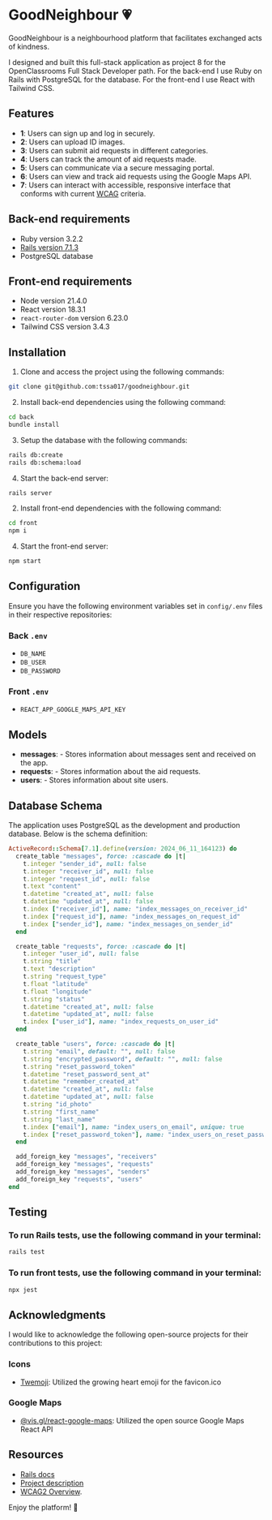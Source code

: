 # GoodNeighbour 💗

GoodNeighbour is a neighbourhood platform that facilitates exchanged acts of kindness.

I designed and built this full-stack application as project 8 for the OpenClassrooms Full Stack Developer path. For the back-end I use Ruby on Rails with PostgreSQL for the database. For the front-end I use React with Tailwind CSS.

## Features

-   **1**: Users can sign up and log in securely.
-   **2**: Users can upload ID images.
-   **3**: Users can submit aid requests in different categories.
-   **4**: Users can track the amount of aid requests made.
-   **5**: Users can communicate via a secure messaging portal.
-   **6**: Users can view and track aid requests using the Google Maps API.
-   **7**: Users can interact with accessible, responsive interface that conforms with current [WCAG](https://www.w3.org/WAI/standards-guidelines/wcag/) criteria.

## Back-end requirements

-   Ruby version 3.2.2
-   [Rails version 7.1.3](https://guides.rubyonrails.org/v5.1/getting_started.html)
-   PostgreSQL database

## Front-end requirements

-   Node version 21.4.0
-   React version 18.3.1
-   `react-router-dom` version 6.23.0
-   Tailwind CSS version 3.4.3

## Installation

1. Clone and access the project using the following commands:

```bash
git clone git@github.com:tssa017/goodneighbour.git
```

2. Install back-end dependencies using the following command:

```bash
cd back
bundle install
```

3. Setup the database with the following commands:

```bash
rails db:create
rails db:schema:load
```

4. Start the back-end server:

```bash
rails server
```

2. Install front-end dependencies with the following command:

```bash
cd front
npm i
```

4. Start the front-end server:

```bash
npm start
```

## Configuration

Ensure you have the following environment variables set in `config/.env` files in their respective repositories:

### Back `.env`

-   `DB_NAME`
-   `DB_USER`
-   `DB_PASSWORD`

### Front `.env`

-   `REACT_APP_GOOGLE_MAPS_API_KEY`

## Models

-   **messages**: - Stores information about messages sent and received on the app.
-   **requests**: - Stores information about the aid requests.
-   **users**: - Stores information about site users.

## Database Schema

The application uses PostgreSQL as the development and production database. Below is the schema definition:

```ruby
ActiveRecord::Schema[7.1].define(version: 2024_06_11_164123) do
  create_table "messages", force: :cascade do |t|
    t.integer "sender_id", null: false
    t.integer "receiver_id", null: false
    t.integer "request_id", null: false
    t.text "content"
    t.datetime "created_at", null: false
    t.datetime "updated_at", null: false
    t.index ["receiver_id"], name: "index_messages_on_receiver_id"
    t.index ["request_id"], name: "index_messages_on_request_id"
    t.index ["sender_id"], name: "index_messages_on_sender_id"
  end

  create_table "requests", force: :cascade do |t|
    t.integer "user_id", null: false
    t.string "title"
    t.text "description"
    t.string "request_type"
    t.float "latitude"
    t.float "longitude"
    t.string "status"
    t.datetime "created_at", null: false
    t.datetime "updated_at", null: false
    t.index ["user_id"], name: "index_requests_on_user_id"
  end

  create_table "users", force: :cascade do |t|
    t.string "email", default: "", null: false
    t.string "encrypted_password", default: "", null: false
    t.string "reset_password_token"
    t.datetime "reset_password_sent_at"
    t.datetime "remember_created_at"
    t.datetime "created_at", null: false
    t.datetime "updated_at", null: false
    t.string "id_photo"
    t.string "first_name"
    t.string "last_name"
    t.index ["email"], name: "index_users_on_email", unique: true
    t.index ["reset_password_token"], name: "index_users_on_reset_password_token", unique: true
  end

  add_foreign_key "messages", "receivers"
  add_foreign_key "messages", "requests"
  add_foreign_key "messages", "senders"
  add_foreign_key "requests", "users"
end
```

## Testing

### To run Rails tests, use the following command in your terminal:

```bash
rails test
```

### To run front tests, use the following command in your terminal:

```bash
npx jest
```

## Acknowledgments

I would like to acknowledge the following open-source projects for their contributions to this project:

### Icons

-   [Twemoji](https://github.com/twitter/twemoji): Utilized the growing heart emoji for the favicon.ico

### Google Maps

-   [@vis.gl/react-google-maps](https://www.npmjs.com/package/@vis.gl/react-google-maps): Utilized the open source Google Maps React API

## Resources

-   [Rails docs](https://guides.rubyonrails.org/)
-   [Project description](https://openclassrooms.com/en/paths/509/projects/242/assignment)
-   [WCAG2 Overview](https://www.w3.org/WAI/standards-guidelines/wcag/).

Enjoy the platform! 🚀
